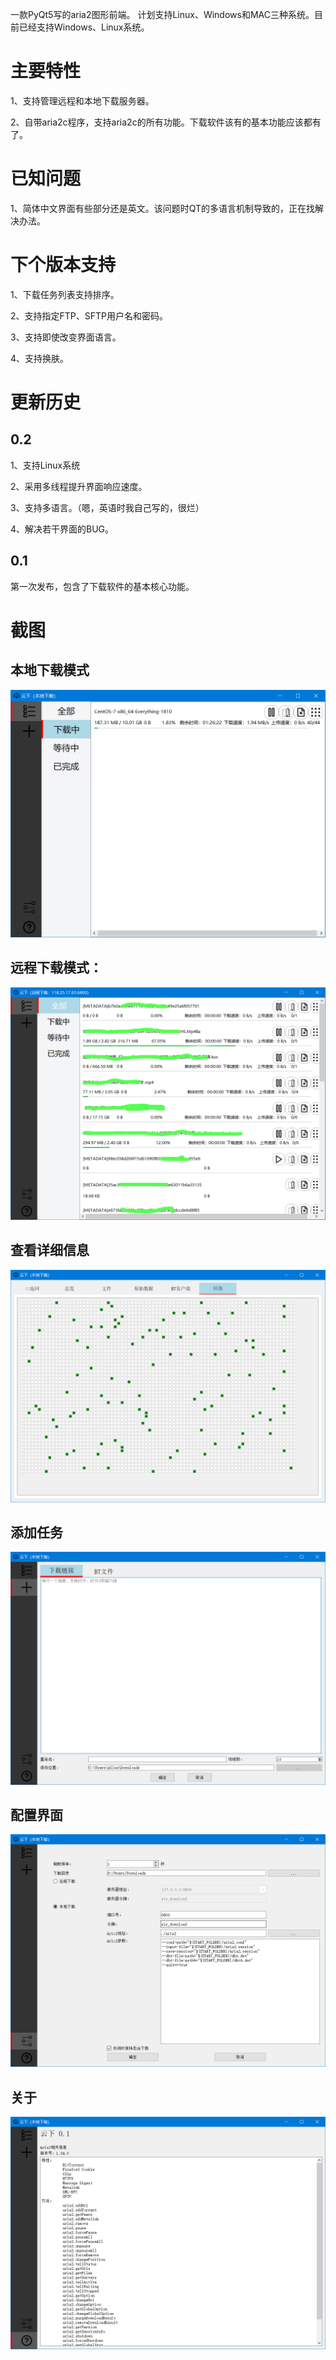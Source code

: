 一款PyQt5写的aria2图形前端。
计划支持Linux、Windows和MAC三种系统。目前已经支持Windows、Linux系统。

# 主要特性

1、支持管理远程和本地下载服务器。

2、自带aria2c程序，支持aria2c的所有功能。下载软件该有的基本功能应该都有了。

# 已知问题

1、简体中文界面有些部分还是英文。该问题时QT的多语言机制导致的，正在找解决办法。

# 下个版本支持

1、下载任务列表支持排序。

2、支持指定FTP、SFTP用户名和密码。

3、支持即使改变界面语言。

4、支持换肤。

# 更新历史

## 0.2

1、支持Linux系统

2、采用多线程提升界面响应速度。

3、支持多语言。（嗯，英语时我自己写的，很烂）

4、解决若干界面的BUG。

## 0.1

第一次发布，包含了下载软件的基本核心功能。



# 截图
## 本地下载模式
![](ScreenShot/1.png)

## 远程下载模式：
![](ScreenShot/6.png)

## 查看详细信息
![](ScreenShot/2.png)

## 添加任务
![](ScreenShot/3.png)

## 配置界面
![](ScreenShot/4.png)

## 关于
![](ScreenShot/5.png)